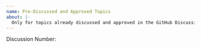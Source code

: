 ```yaml
---
name: Pre-Discussed and Approved Topics
about: |-
  Only for topics already discussed and approved in the GitHub Discussions section.
---
```


<!-- DO NOT CREATE AN ISSUE IF YOU HAVE NOT ALREADY SPOKEN TO @JDX IN DISCORD OR A DISCUSSION. -->

Discussion Number:
